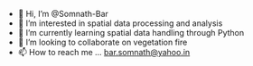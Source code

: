 - 👋 Hi, I’m @Somnath-Bar
- 👀 I’m interested in spatial data processing and analysis
- 🌱 I’m currently learning spatial data handling through Python
- 💞️ I’m looking to collaborate on vegetation fire 
- 📫 How to reach me ... bar.somnath@yahoo.in

<!---
Somnath-Bar/Somnath-Bar is a ✨ special ✨ repository because its `README.md` (this file) appears on your GitHub profile.
You can click the Preview link to take a look at your changes.
--->
